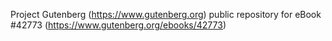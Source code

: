 Project Gutenberg (https://www.gutenberg.org) public repository for eBook #42773 (https://www.gutenberg.org/ebooks/42773)
